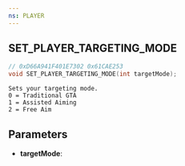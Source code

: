 ```yaml
---
ns: PLAYER
---
```

## SET_PLAYER_TARGETING_MODE

```c
// 0xD66A941F401E7302 0x61CAE253
void SET_PLAYER_TARGETING_MODE(int targetMode);
```

```
Sets your targeting mode.
0 = Traditional GTA
1 = Assisted Aiming
2 = Free Aim
```

## Parameters
* **targetMode**:

